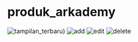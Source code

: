 # produk_arkademy
![tampilan_terbaru](https://user-images.githubusercontent.com/55839592/94814825-00948800-0424-11eb-8442-4e238462f152.PNG))
![add](https://user-images.githubusercontent.com/55839592/94525180-e3ae5800-025d-11eb-9a45-a9ad32411f9c.PNG)
![edit](https://user-images.githubusercontent.com/55839592/94525187-e610b200-025d-11eb-956b-e00312c8e45a.PNG)
![delete](https://user-images.githubusercontent.com/55839592/94525186-e5781b80-025d-11eb-9529-0dfeeb91c9e3.PNG)

